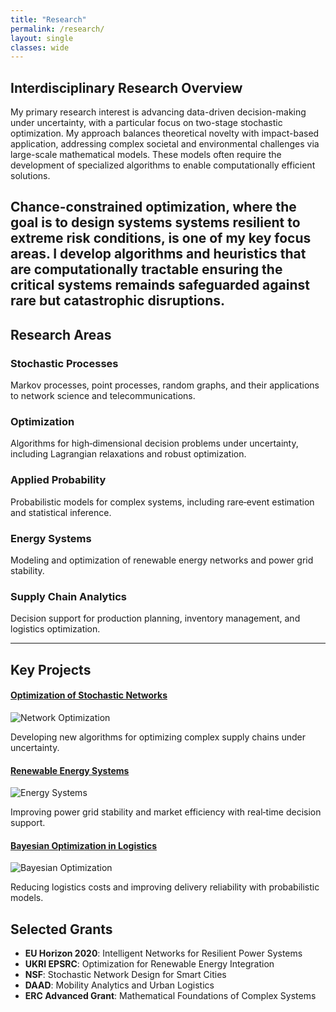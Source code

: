 ```yaml
---
title: "Research"
permalink: /research/
layout: single
classes: wide
---
```


## Interdisciplinary Research Overview

My primary research interest is advancing data-driven decision-making under uncertainty, with a particular focus on two-stage stochastic optimization. My approach balances theoretical novelty with impact-based application, addressing complex societal and environmental challenges via large-scale mathematical models. These models often require the development of specialized algorithms to enable computationally efficient solutions. 

Chance-constrained optimization, where the goal is to design systems systems resilient to extreme risk conditions, is one of my key focus areas. I develop algorithms and heuristics that are computationally tractable ensuring the critical systems remainds safeguarded against rare but catastrophic disruptions.
---

## Research Areas

<div class="research-grid">
  <div class="research-card">
    <h3>Stochastic Processes</h3>
    <p>Markov processes, point processes, random graphs, and their applications to network science and telecommunications.</p>
  </div>

  <div class="research-card">
    <h3>Optimization</h3>
    <p>Algorithms for high‑dimensional decision problems under uncertainty, including Lagrangian relaxations and robust optimization.</p>
  </div>

  <div class="research-card">
    <h3>Applied Probability</h3>
    <p>Probabilistic models for complex systems, including rare‑event estimation and statistical inference.</p>
  </div>

  <div class="research-card">
    <h3>Energy Systems</h3>
    <p>Modeling and optimization of renewable energy networks and power grid stability.</p>
  </div>

  <div class="research-card">
    <h3>Supply Chain Analytics</h3>
    <p>Decision support for production planning, inventory management, and logistics optimization.</p>
  </div>
</div>

---

## Key Projects

<div class="project-grid">
  <div class="project-card">
    <h4><a href="https://link-to-paper.com">Optimization of Stochastic Networks</a></h4>
    <img src="/assets/images/stochastic-networks.png" alt="Network Optimization" />
    <p>Developing new algorithms for optimizing complex supply chains under uncertainty.</p>
  </div>

  <div class="project-card">
    <h4><a href="https://link-to-paper.com">Renewable Energy Systems</a></h4>
    <img src="/assets/images/renewable-energy.png" alt="Energy Systems" />
    <p>Improving power grid stability and market efficiency with real‑time decision support.</p>
  </div>

  <div class="project-card">
    <h4><a href="https://link-to-paper.com">Bayesian Optimization in Logistics</a></h4>
    <img src="/assets/images/bayesian-logistics.png" alt="Bayesian Optimization" />
    <p>Reducing logistics costs and improving delivery reliability with probabilistic models.</p>
  </div>
</div>



## Selected Grants

- **EU Horizon 2020**: Intelligent Networks for Resilient Power Systems  
- **UKRI EPSRC**: Optimization for Renewable Energy Integration  
- **NSF**: Stochastic Network Design for Smart Cities  
- **DAAD**: Mobility Analytics and Urban Logistics  
- **ERC Advanced Grant**: Mathematical Foundations of Complex Systems

